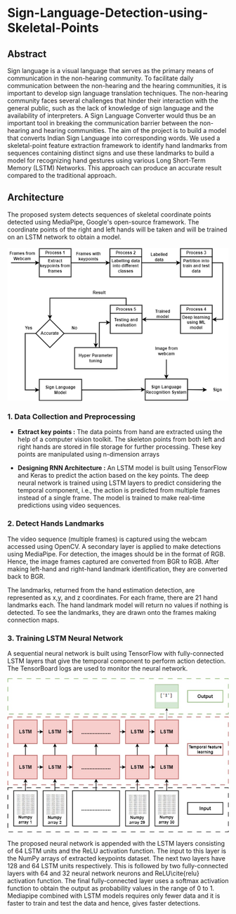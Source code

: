 # Sign-Language-Detection-using-Skeletal-Points

## Abstract
Sign language is a visual language that serves as the primary means of communication in the non-hearing community. To facilitate daily communication between the non-hearing and the hearing communities, it is important to develop sign language translation techniques. The
non-hearing community faces several challenges that hinder their interaction with the general public, such as the lack of knowledge of sign language and the availability of interpreters. A Sign Language Converter would thus be an important tool in breaking the communication barrier between the non-hearing and hearing communities. The aim of the project is to build a model that converts Indian Sign Language into corresponding words. We used a skeletal-point feature extraction framework to identify hand landmarks from sequences containing distinct signs and use these landmarks to build a model for recognizing hand gestures using various Long Short-Term Memory (LSTM) Networks. This approach can produce an accurate result compared to the traditional approach. 

## Architecture

The proposed system detects sequences of skeletal coordinate points detected using MediaPipe, Google's open-source framework. The coordinate points of the right and left hands will be taken and will be trained on an LSTM network to obtain a model.  
\
![Architecture Diagram](assets/Architecture%20Diagram.png)

### 1. Data Collection and Preprocessing

- **Extract key points :**  The data points from hand are extracted using the help of a computer vision toolkit.  The skeleton points from both left and right hands are stored in file storage for further processing. These key points are manipulated using n-dimension arrays

- **Designing RNN Architecture :** An LSTM model is built using TensorFlow and Keras to predict the action based on the key points. The deep neural network is trained using LSTM layers to predict considering the temporal component, i.e., the action is predicted from multiple frames instead of a single frame. The model is trained to make real-time predictions using video sequences.

### 2. Detect Hands Landmarks

The video sequence (multiple frames) is captured using the webcam accessed using OpenCV. A secondary layer is applied to make detections using MediaPipe. For detection, the images should be in the format of RGB. Hence, the image frames captured are converted from BGR to RGB. After making left-hand and right-hand landmark identification, they are converted back to BGR.

The landmarks, returned from the hand estimation detection, are represented as x,y, and z coordinates. For each frame,  there are 21 hand landmarks each. The hand landmark model will return no values if nothing is detected. To see the landmarks, they are drawn onto the frames making connection maps.

### 3. Training LSTM Neural Network
 A sequential neural network is built using TensorFlow with fully-connected LSTM layers that give the temporal component to perform action detection. The TensorBoard logs are used to monitor the neural network.

![lstm architecture](assets/LstmArchitecture.jpg) 

  The proposed neural network is appended with the LSTM layers consisting of 64 LSTM units and the ReLU activation function. The input to this layer is the NumPy arrays of extracted keypoints dataset. The next two layers have 128 and 64 LSTM units respectively. This is followed by two fully-connected layers with 64 and 32 neural network neurons and ReLU\cite{relu} activation function. The final fully-connected layer uses a softmax activation function to obtain the output as probability values in the range of 0 to 1. Mediapipe combined with LSTM models requires only fewer data and it is faster to train and test the data and hence, gives faster detections.